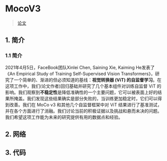 # MocoV3

> [论文](https://arxiv.org/abs/2104.02057)

## 1. 简介

### 1.1 简介

2021年4月5日，FaceBook团队Xinlei Chen, Saining Xie, Kaiming He发表了《An Empirical Study of Training Self-Supervised Vision Transformers》，研究了一个简单的、渐进的但必须知道的基线：**视觉转换器 (ViT) 的自监督学习**。在这项工作中，我们(论文作者)回归基础并研究了几个基本组件对训练自监督 ViT 的影响。我们观察到**不稳定性**是降低准确性的一个主要问题，它可以被表面上好的结果所掩盖。我们发现这些结果确实是部分失败的，当训练更加稳定时，它们可以得到改善。我们在 MoCo v3 和其他几个自监督框架中对 ViT 结果进行了基准测试，并在各个方面进行了消融。我们讨论当前的积极证据以及挑战和悬而未决的问题。我们希望这项工作能为未来的研究提供有用的数据点和经验。







## 2. 网络







## 3. 代码





